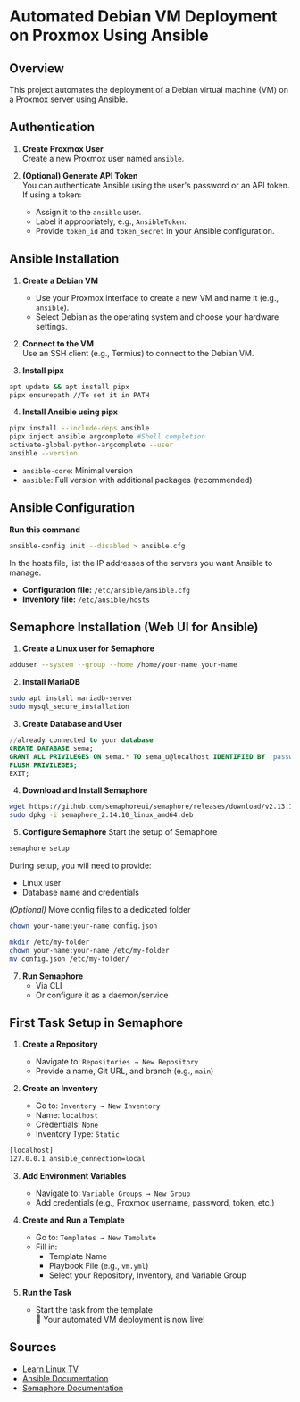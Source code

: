 # Automated Debian VM Deployment on Proxmox Using Ansible

## Overview

This project automates the deployment of a Debian virtual machine (VM) on a Proxmox server using Ansible.

## Authentication

1. **Create Proxmox User**  
   Create a new Proxmox user named `ansible`.

2. **(Optional) Generate API Token**  
   You can authenticate Ansible using the user's password or an API token.  
   If using a token:
   - Assign it to the `ansible` user.
   - Label it appropriately, e.g., `AnsibleToken`.
   - Provide `token_id` and `token_secret` in your Ansible configuration.

## Ansible Installation

1. **Create a Debian VM**  
   - Use your Proxmox interface to create a new VM and name it (e.g., `ansible`).
   - Select Debian as the operating system and choose your hardware settings.

2. **Connect to the VM**  
   Use an SSH client (e.g., Termius) to connect to the Debian VM.

3. **Install pipx**
  ```bash
  apt update && apt install pipx
  pipx ensurepath //To set it in PATH
  ```

4. **Install Ansible using pipx**  
  ```bash
  pipx install --include-deps ansible
  pipx inject ansible argcomplete #Shell completion
  activate-global-python-argcomplete --user
  ansible --version
  ```

   - `ansible-core`: Minimal version
   - `ansible`: Full version with additional packages (recommended)

## Ansible Configuration

**Run this command**
  ```bash
  ansible-config init --disabled > ansible.cfg
  ```
In the hosts file, list the IP addresses of the servers you want Ansible to manage.
- **Configuration file:** `/etc/ansible/ansible.cfg`
- **Inventory file:** `/etc/ansible/hosts`  

## Semaphore Installation (Web UI for Ansible)

1. **Create a Linux user for Semaphore**
  ```bash
  adduser --system --group --home /home/your-name your-name
  ```

2. **Install MariaDB**
  ```bash
  sudo apt install mariadb-server
  sudo mysql_secure_installation
  ```

3. **Create Database and User**
  ```sql
  //already connected to your database
  CREATE DATABASE sema;
  GRANT ALL PRIVILEGES ON sema.* TO sema_u@localhost IDENTIFIED BY 'password';
  FLUSH PRIVILEGES;
  EXIT;
  ```

4. **Download and Install Semaphore**  
  ```bash
  wget https://github.com/semaphoreui/semaphore/releases/download/v2.13.14/semaphore_2.14.10_linux_amd64.deb
  sudo dpkg -i semaphore_2.14.10_linux_amd64.deb
  ```

5. **Configure Semaphore**
  Start the setup of Semaphore
  ```bash
  semaphore setup
  ```

   During setup, you will need to provide:
   - Linux user
   - Database name and credentials

*(Optional)* Move config files to a dedicated folder
  ```bash 
  chown your-name:your-name config.json
  
  mkdir /etc/my-folder
  chown your-name:your-name /etc/my-folder
  mv config.json /etc/my-folder/
  ```
     

7. **Run Semaphore**
   - Via CLI
   - Or configure it as a daemon/service

## First Task Setup in Semaphore

1. **Create a Repository**
   - Navigate to: `Repositories → New Repository`
   - Provide a name, Git URL, and branch (e.g., `main`)

2. **Create an Inventory**
   - Go to: `Inventory → New Inventory`
   - Name: `localhost`
   - Credentials: `None`
   - Inventory Type: `Static`
  ```bash
  [localhost]
  127.0.0.1 ansible_connection=local
  ```

3. **Add Environment Variables**
   - Navigate to: `Variable Groups → New Group`
   - Add credentials (e.g., Proxmox username, password, token, etc.)

4. **Create and Run a Template**
   - Go to: `Templates → New Template`
   - Fill in:
     - Template Name
     - Playbook File (e.g., `vm.yml`)
     - Select your Repository, Inventory, and Variable Group

5. **Run the Task**
   - Start the task from the template  
   🎉 Your automated VM deployment is now live!

## Sources

- [Learn Linux TV](https://www.youtube.com/c/LearnLinuxtv)
- [Ansible Documentation](https://docs.ansible.com/)
- [Semaphore Documentation](https://docs.ansible-semaphore.com/)
